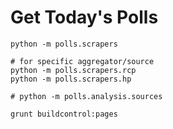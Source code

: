 # Get Today's Polls
```
python -m polls.scrapers

# for specific aggregator/source
python -m polls.scrapers.rcp
python -m polls.scrapers.hp

# python -m polls.analysis.sources
```

```
grunt buildcontrol:pages
```
